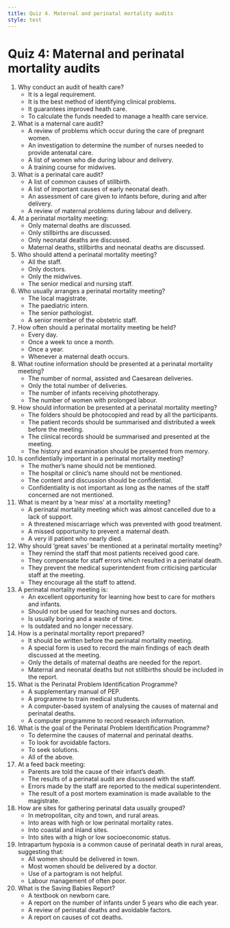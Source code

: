 ```yaml
---
title: Quiz 4. Maternal and perinatal mortality audits
style: test
---
```


# Quiz 4: Maternal and perinatal mortality audits

1.	Why conduct an audit of health care?
	-	It is a legal requirement.
	+	It is the best method of identifying clinical problems.
	-	It guarantees improved heath care.
	-	To calculate the funds needed to manage a health care service.
2.	What is a maternal care audit?
	+	A review of problems which occur during the care of pregnant women.
	-	An investigation to determine the number of nurses needed to provide antenatal care.
	-	A list of women who die during labour and delivery.
	-	A training course for midwives.
3.	What is a perinatal care audit?
	-	A list of common causes of stillbirth.
	-	A list of important causes of early neonatal death.
	+	An assessment of care given to infants before, during and after delivery.
	-	A review of maternal problems during labour and delivery.
4.	At a perinatal mortality meeting:
	-	Only maternal deaths are discussed.
	-	Only stillbirths are discussed.
	-	Only neonatal deaths are discussed.
	+	Maternal deaths, stillbirths and neonatal deaths are discussed.
5.	Who should attend a perinatal mortality meeting?
	+	All the staff.
	-	Only doctors.
	-	Only the midwives.
	-	The senior medical and nursing staff.
6.	Who usually arranges a perinatal mortality meeting?
	-	The local magistrate.
	-	The paediatric intern.
	-	The senior pathologist.
	+	A senior member of the obstetric staff.
7.	How often should a perinatal mortality meeting be held?
	-	Every day.
	+	Once a week to once a month.
	-	Once a year.
	-	Whenever a maternal death occurs.
8.	What routine information should be presented at a perinatal mortality meeting?
	+	The number of normal, assisted and Caesarean deliveries.
	-	Only the total number of deliveries.
	-	The number of infants receiving phototherapy.
	-	The number of women with prolonged labour.
9.	How should information be presented at a perinatal mortality meeting?
	-	The folders should be photocopied and read by all the participants.
	-	The patient records should be summarised and distributed a week before the meeting.
	+	The clinical records should be summarised and presented at the meeting.
	-	The history and examination should be presented from memory.
10.	Is confidentially important in a perinatal mortality meeting?
	-	The mother’s name should not be mentioned.
	-	The hospital or clinic’s name should not be mentioned.
	+	The content and discussion should be confidential.
	-	Confidentiality is not important as long as the names of the staff concerned are not mentioned.
11.	What is meant by a ‘near miss’ at a mortality meeting?
	-	A perinatal mortality meeting which was almost cancelled due to a lack of support.
	-	A threatened miscarriage which was prevented with good treatment.
	-	A missed opportunity to prevent a maternal death.
	+	A very ill patient who nearly died.
12.	Why should ‘great saves’ be mentioned at a perinatal mortality meeting?
	+	They remind the staff that most patients received good care.
	-	They compensate for staff errors which resulted in a perinatal death.
	-	They prevent the medical superintendent from criticising particular staff at the meeting.
	-	They encourage all the staff to attend.
13.	A perinatal mortality meeting is:
	+	An excellent opportunity for learning how best to care for mothers and infants.
	-	Should not be used for teaching nurses and doctors.
	-	Is usually boring and a waste of time.
	-	Is outdated and no longer necessary.
14.	How is a perinatal mortality report prepared?
	-	It should be written before the perinatal mortality meeting.
	+	A special form is used to record the main findings of each death discussed at the meeting.
	-	Only the details of maternal deaths are needed for the report.
	-	Maternal and neonatal deaths but not stillbirths should be included in the report.
15.	What is the Perinatal Problem Identification Programme?
	-	A supplementary manual of PEP.
	-	A programme to train medical students.
	+	A computer-based system of analysing the causes of maternal and perinatal deaths.
	-	A computer programme to record research information.
16.	What is the goal of the Perinatal Problem Identification Programme?
	-	To determine the causes of maternal and perinatal deaths.
	-	To look for avoidable factors.
	-	To seek solutions.
	+	All of the above.
17.	At a feed back meeting:
	-	Parents are told the cause of their infant’s death.
	+	The results of a perinatal audit are discussed with the staff.
	-	Errors made by the staff are reported to the medical superintendent.
	-	The result of a post mortem examination is made available to the magistrate.
18.	How are sites for gathering perinatal data usually grouped?
	+	In metropolitan, city and town, and rural areas.
	-	Into areas with high or low perinatal mortality rates.
	-	Into coastal and inland sites.
	-	Into sites with a high or low socioeconomic status.
19.	Intrapartum hypoxia is a common cause of perinatal death in rural areas, suggesting that:
	-	All women should be delivered in town.
	-	Most women should be delivered by a doctor.
	-	Use of a partogram is not helpful.
	+	Labour management of often poor.
20.	What is the Saving Babies Report?
	-	A textbook on newborn care.
	-	A report on the number of infants under 5 years who die each year.
	+	A review of perinatal deaths and avoidable factors.
	-	A report on causes of cot deaths.

